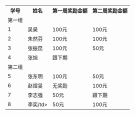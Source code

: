 <table>
<tr>
  <th>学号</th>
  <th>姓名</th>
  <th>第一周奖励金额</th>
  <th>第二周奖励金额</th>
<tr>
<tr>
  <td>第一组</td>
  <td></td>
  <td></td>
  <td></td>
</tr>
<tr>
  <td>1</td>
  <td>吴昊</td>
  <td>100元</td>
  <td>100元</td>
</tr>
<tr>
  <td>2</td>
  <td>朱然芬</td>
  <td>100元</td>
  <td>100元</td>
</tr>
<tr>
  <td>3</td>
  <td>张振昆 </td>
  <td>100元</td>
  <td>50元</td>
</tr>
<tr>
  <td>4</td>
  <td>张旭</td>
  <td>跟下期</td>
</tr>

<tr>
  <td>第二组</td>
  <td></td>
  <td></td>
  <td></td>
</tr>

<tr>
  <td>5</td>
  <td>张东明</td>
  <td>100元</td>
  <td>50元</td>
</tr>

<tr>
  <td>6</td>
  <td>赵煜旻</td>
  <td>无奖励</td>
  <td>100元</td>
</tr>

<tr>
  <td>7</td>
  <td>李志强</td>
  <td>50元</td>
  <td>跟下期</td>
</tr>

<tr>
  <td>8</td>
  <td>李奕/td>
  <td>50元</td>
  <td>100元</td>
</tr>
</table>